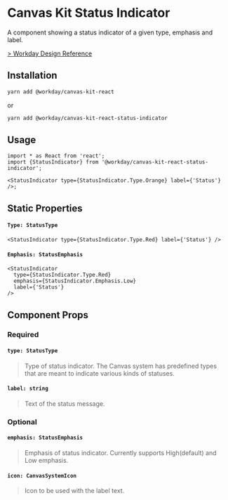 # Canvas Kit Status Indicator

A component showing a status indicator of a given type, emphasis and label.

[> Workday Design Reference](https://design.workday.com/components/indicators/status-indicators)

## Installation

```sh
yarn add @workday/canvas-kit-react
```

or

```sh
yarn add @workday/canvas-kit-react-status-indicator
```

## Usage

```tsx
import * as React from 'react';
import {StatusIndicator} from '@workday/canvas-kit-react-status-indicator';

<StatusIndicator type={StatusIndicator.Type.Orange} label={'Status'} />;
```

## Static Properties

#### `Type: StatusType`

```tsx
<StatusIndicator type={StatusIndicator.Type.Red} label={'Status'} />
```

#### `Emphasis: StatusEmphasis`

```tsx
<StatusIndicator
  type={StatusIndicator.Type.Red}
  emphasis={StatusIndicator.Emphasis.Low}
  label={'Status'}
/>
```

## Component Props

### Required

#### `type: StatusType`

> Type of status indicator. The Canvas system has predefined types that are meant to indicate
> various kinds of statuses.

#### `label: string`

> Text of the status message.

### Optional

#### `emphasis: StatusEmphasis`

> Emphasis of status indicator. Currently supports High(default) and Low emphasis.

#### `icon: CanvasSystemIcon`

> Icon to be used with the label text.
